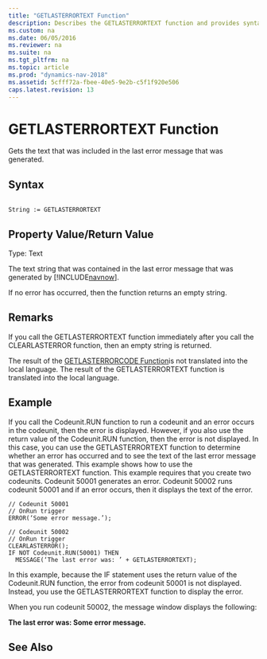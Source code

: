 ```yaml
---
title: "GETLASTERRORTEXT Function"
description: Describes the GETLASTERRORTEXT function and provides syntax, return value, and an example.
ms.custom: na
ms.date: 06/05/2016
ms.reviewer: na
ms.suite: na
ms.tgt_pltfrm: na
ms.topic: article
ms.prod: "dynamics-nav-2018"
ms.assetid: 5cfff72a-fbee-40e5-9e2b-c5f1f920e506
caps.latest.revision: 13
---
```

# GETLASTERRORTEXT Function
Gets the text that was included in the last error message that was generated.  
  
## Syntax  
  
```  
  
String := GETLASTERRORTEXT  
```  
  
## Property Value/Return Value  
 Type: Text  
  
 The text string that was contained in the last error message that was generated by [!INCLUDE[navnow](includes/navnow_md.md)].  
  
 If no error has occurred, then the function returns an empty string.  
  
## Remarks  
 If you call the GETLASTERRORTEXT function immediately after you call the CLEARLASTERROR function, then an empty string is returned.  
  
 The result of the [GETLASTERRORCODE Function](GETLASTERRORCODE-Function.md)is not translated into the local language. The result of the GETLASTERRORTEXT function is translated into the local language.  
  
## Example  
 If you call the Codeunit.RUN function to run a codeunit and an error occurs in the codeunit, then  the error is displayed. However, if you also use the return value of the Codeunit.RUN function, then the error is not displayed. In this case, you can use the GETLASTERRORTEXT function to determine whether an error has occurred and to see the text of the last error message that was generated. This example shows how to use the GETLASTERRORTEXT function. This example requires that you create two codeunits. Codeunit 50001 generates an error. Codeunit 50002 runs codeunit 50001 and if an error occurs, then it displays the text of the error.  
  
```  
// Codeunit 50001  
// OnRun trigger  
ERROR(‘Some error message.’);  
  
// Codeunit 50002  
// OnRun trigger  
CLEARLASTERROR();  
IF NOT Codeunit.RUN(50001) THEN  
  MESSAGE(‘The last error was: ’ + GETLASTERRORTEXT);  
```  
  
 In this example, because the IF statement uses the return value of the Codeunit.RUN function, the error from codeunit 50001 is not displayed. Instead, you use the GETLASTERRORTEXT function to display the error.  
  
 When you run codeunit 50002, the message window displays the following:  
  
 **The last error was: Some error message.**  
  
## See Also  
 <!-- [Error Handling](Error-Handling.md) -->